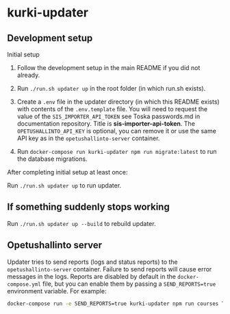 # kurki-updater

## Development setup

Initial setup

1. Follow the development setup in the main README if you did not already.

2. Run `./run.sh updater up` in the root folder (in which run.sh exists).

3. Create a `.env` file in the updater directory (in which this README exists) with contents of the `.env.template` file. You will need to request the value of the `SIS_IMPORTER_API_TOKEN` see Toska passwords.md in documentation repository. Title is **sis-importer-api-token**. The `OPETUSHALLINTO_API_KEY` is optional, you can remove it or use the same API key as in the `opetushallinto-server` container.

4. Run `docker-compose run kurki-updater npm run migrate:latest` to run the database migrations.

After completing initial setup at least once:

Run `./run.sh updater up` to run updater.

## If something suddenly stops working

Run `./run.sh updater up --build` to rebuild updater.

## Opetushallinto server

Updater tries to send reports (logs and status reports) to the `opetushallinto-server` container. Failure to send reports will cause error messages in the logs. Reports are disabled by default in the `docker-compose.yml` file, but you can enable them by passing a `SEND_REPORTS=true` environment variable. For example:

```bash
docker-compose run -e SEND_REPORTS=true kurki-updater npm run courses TKT20010
```
